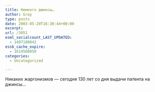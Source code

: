 ```yaml
---
title: Немного джинсы…
author: Gray
type: posts
date: 2003-05-20T16:30:44+00:00
excerpt:
url: /3051
esml_socialcount_LAST_UPDATED:
  - 1497180842
essb_cache_expire:
  - 1614568050
categories:
  - Uncategorized

---
```








Никаких жаргонизмов &#8212; сегодня 130 лет со дня выдачи патента на джинсы&#8230;